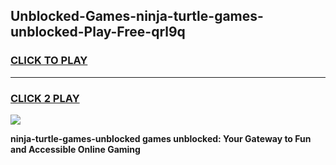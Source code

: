 
## Unblocked-Games-ninja-turtle-games-unblocked-Play-Free-qrl9q
<h3>
<a href="https://premium76.site?title=ninja-turtle-games-unblocked&ref=19M">CLICK TO PLAY</a></h3>
<hr>

<h3>
<a href="https://premium76.site?title=ninja-turtle-games-unblocked&ref=19M">CLICK 2 PLAY</a>
  
</h3>

<a href="https://premium76.site?title=ninja-turtle-games-unblocked&ref=19M"><img src="https://clearcache.store/games.png"></a>


**ninja-turtle-games-unblocked games unblocked: Your Gateway to Fun and Accessible Online Gaming**

